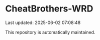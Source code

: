 # CheatBrothers-WRD

Last updated: 2025-06-02 07:08:48

This repository is automatically maintained.
